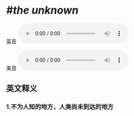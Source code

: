 # ***\#the unknown*** 
英音
<audio src="./media/the unknown1_AAC.aac" controls="controls"></audio>

美音
<audio src="./media/the unknown2_AAC.aac" controls="controls"></audio>



  

英文释义
---
### 1.**不为人知的地方，人类尚未到达的地方**  


